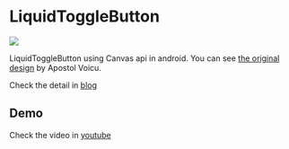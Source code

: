 # LiquidToggleButton

![](https://laewoong.github.io/assets/img/2018_03_18_cover.gif?raw=true)


LiquidToggleButton using Canvas api in android.
You can see [the original design](https://dribbble.com/shots/2853092-Liquid-Toggle-Button) by Apostol Voicu.

Check the detail in [blog](https://laewoong.github.io/Liquid-Toggle-Button-by-ApostolVoicu/)


## Demo

Check the video in [youtube](https://youtu.be/0YN6adajz-U)

